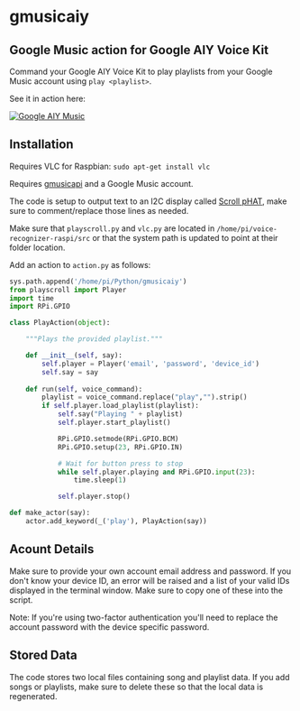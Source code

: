 # gmusicaiy
## Google Music action for Google AIY Voice Kit

Command your Google AIY Voice Kit to play playlists from your Google Music account using `play <playlist>`.

See it in action here:

[![Google AIY Music](http://img.youtube.com/vi/qc33GWXeAnU/0.jpg)](http://www.youtube.com/watch?v=qc33GWXeAnU "Google AIY Music")

## Installation

Requires VLC for Raspbian: `sudo apt-get install vlc`

Requires [gmusicapi](https://github.com/simon-weber/gmusicapi) and a Google Music account.

The code is setup to output text to an I2C display called [Scroll pHAT](https://shop.pimoroni.com/products/scroll-phat), make sure to comment/replace those lines as needed.

Make sure that `playscroll.py` and `vlc.py` are located in `/home/pi/voice-recognizer-raspi/src` or that the system path is updated to point at their folder location.

Add an action to `action.py` as follows:

```python
sys.path.append('/home/pi/Python/gmusicaiy')
from playscroll import Player
import time
import RPi.GPIO

class PlayAction(object):

    """Plays the provided playlist."""

    def __init__(self, say):
        self.player = Player('email', 'password', 'device_id')
        self.say = say
        
    def run(self, voice_command):
        playlist = voice_command.replace("play","").strip()
        if self.player.load_playlist(playlist):
            self.say("Playing " + playlist)
            self.player.start_playlist()

            RPi.GPIO.setmode(RPi.GPIO.BCM)
            RPi.GPIO.setup(23, RPi.GPIO.IN)

            # Wait for button press to stop
            while self.player.playing and RPi.GPIO.input(23):
                time.sleep(1)

            self.player.stop()

def make_actor(say):
    actor.add_keyword(_('play'), PlayAction(say)) 
```

## Acount Details

Make sure to provide your own account email address and password. If you don't know your device ID, an error will be raised and a list of your valid IDs displayed in the terminal window. Make sure to copy one of these into the script. 

Note: If you're using two-factor authentication you'll need to replace the account password with the device specific password.

## Stored Data

The code stores two local files containing song and playlist data. If you add songs or playlists, make sure to delete these so that the local data is regenerated.
